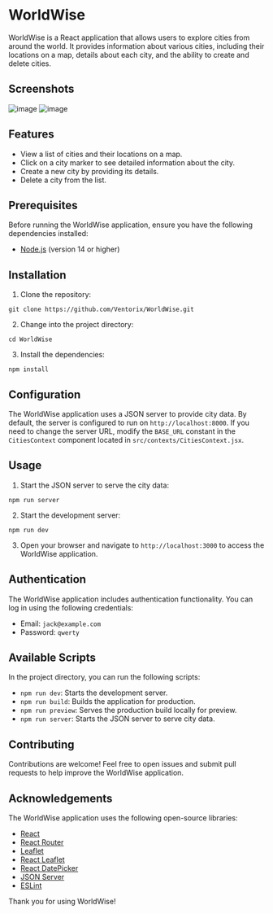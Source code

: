 # WorldWise

WorldWise is a React application that allows users to explore cities from around the world. It provides information about various cities, including their locations on a map, details about each city, and the ability to create and delete cities.

## Screenshots
![image](https://github.com/Ventorix/WorldWise/assets/40743606/2cd129c5-d77d-462f-b3eb-f6630fc2ed1f)
![image](https://github.com/Ventorix/WorldWise/assets/40743606/ebc273f2-139d-4568-b1d0-8121f3db4cc2)

## Features

- View a list of cities and their locations on a map.
- Click on a city marker to see detailed information about the city.
- Create a new city by providing its details.
- Delete a city from the list.

## Prerequisites

Before running the WorldWise application, ensure you have the following dependencies installed:

- [Node.js](https://nodejs.org) (version 14 or higher)

## Installation

1. Clone the repository:

```shell
git clone https://github.com/Ventorix/WorldWise.git
```

2. Change into the project directory:

```shell
cd WorldWise
```

3. Install the dependencies:

```shell
npm install
```

## Configuration

The WorldWise application uses a JSON server to provide city data. By default, the server is configured to run on `http://localhost:8000`. If you need to change the server URL, modify the `BASE_URL` constant in the `CitiesContext` component located in `src/contexts/CitiesContext.jsx`.

## Usage

1. Start the JSON server to serve the city data:

```shell
npm run server
```

2. Start the development server:

```shell
npm run dev
```

3. Open your browser and navigate to `http://localhost:3000` to access the WorldWise application.

## Authentication

The WorldWise application includes authentication functionality. You can log in using the following credentials:

- Email: `jack@example.com`
- Password: `qwerty`

## Available Scripts

In the project directory, you can run the following scripts:

- `npm run dev`: Starts the development server.
- `npm run build`: Builds the application for production.
- `npm run preview`: Serves the production build locally for preview.
- `npm run server`: Starts the JSON server to serve city data.


## Contributing

Contributions are welcome! Feel free to open issues and submit pull requests to help improve the WorldWise application.

## Acknowledgements

The WorldWise application uses the following open-source libraries:

- [React](https://reactjs.org)
- [React Router](https://reactrouter.com)
- [Leaflet](https://leafletjs.com)
- [React Leaflet](https://react-leaflet.js.org)
- [React DatePicker](https://github.com/Hacker0x01/react-datepicker)
- [JSON Server](https://github.com/typicode/json-server)
- [ESLint](https://eslint.org)


Thank you for using WorldWise!
